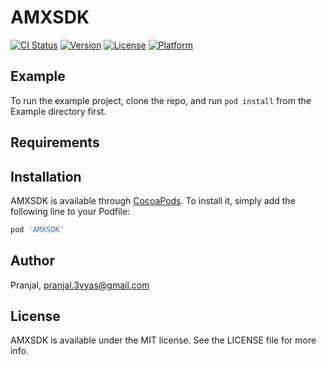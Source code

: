 # AMXSDK

[![CI Status](https://img.shields.io/travis/Pranjal/AMXSDK.svg?style=flat)](https://travis-ci.org/Pranjal/AMXSDK)
[![Version](https://img.shields.io/cocoapods/v/AMXSDK.svg?style=flat)](https://cocoapods.org/pods/AMXSDK)
[![License](https://img.shields.io/cocoapods/l/AMXSDK.svg?style=flat)](https://cocoapods.org/pods/AMXSDK)
[![Platform](https://img.shields.io/cocoapods/p/AMXSDK.svg?style=flat)](https://cocoapods.org/pods/AMXSDK)

## Example

To run the example project, clone the repo, and run `pod install` from the Example directory first.

## Requirements

## Installation

AMXSDK is available through [CocoaPods](https://cocoapods.org). To install
it, simply add the following line to your Podfile:

```ruby
pod 'AMXSDK'
```

## Author

Pranjal, pranjal.3vyas@gmail.com

## License

AMXSDK is available under the MIT license. See the LICENSE file for more info.

